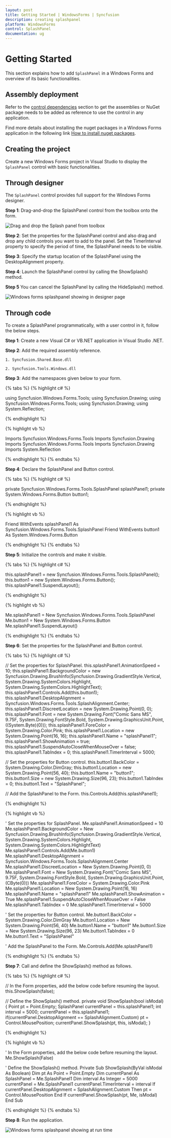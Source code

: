 ```yaml
---
layout: post
title: Getting Started | WindowsForms | Syncfusion
description: creating splashpanel
platform: WindowsForms
control: SplashPanel
documentation: ug
---
```


# Getting Started

This section explains how to add `SplashPanel` in a Windows Forms and overview of its basic functionalities.

## Assembly deployment

Refer to the [control dependencies](https://help.syncfusion.com/windowsforms/control-dependencies#splashpanel) section to get the assemblies or NuGet package needs to be added as reference to use the control in any application.

Find more details about installing the nuget packages in a Windows Forms application in the following link [How to install nuget packages](https://help.syncfusion.com/windowsforms/nuget-packages).

## Creating the project

Create a new Windows Forms project in Visual Studio to display the `SplashPanel` control with basic functionalities.

## Through designer

The `SplashPanel` control provides full support for the Windows Forms designer.

**Step 1**: Drag-and-drop the SplashPanel control from the toolbox onto the form.

   ![Drag and drop the Splash panel from toolbox](Overview_images/splash_img5.jpeg) 

**Step 2**: Set the properties for the SplashPanel control and also drag and drop any child controls you want to add to the panel. Set the TimerInterval property to specify the period of time, the SplashPanel needs to be visible.

**Step 3**: Specify the startup location of the SplashPanel using the DesktopAlignment property.

**Step 4**: Launch the SplashPanel control by calling the ShowSplash() method.

**Step 5** You can cancel the SplashPanel by calling the HideSplash() method.

   ![Windows forms splashpanel showing in designer page](Overview_images/splash_img2.jpeg) 

## Through code

To create a SplashPanel programmatically, with a user control in it, follow the below steps.

**Step 1**: Create a new Visual C# or VB.NET application in Visual Studio .NET.

**Step 2**: Add the required assembly reference.
	
	1. Syncfusion.Shared.Base.dll

	2. Syncfusion.Tools.Windows.dll

**Step 3**: Add the namespaces given below to your form.

{% tabs %}
{% highlight c# %}

using Syncfusion.Windows.Forms.Tools;
using Syncfusion.Drawing;
using Syncfusion.Windows.Forms.Tools;
using Syncfusion.Drawing;
using System.Reflection;

{% endhighlight %}

{% highlight vb %}

Imports Syncfusion.Windows.Forms.Tools
Imports Syncfusion.Drawing
Imports Syncfusion.Windows.Forms.Tools
Imports Syncfusion.Drawing
Imports System.Reflection

{% endhighlight %}
{% endtabs %}

**Step 4**: Declare the SplashPanel and Button control.

{% tabs %}
{% highlight c# %}

private Syncfusion.Windows.Forms.Tools.SplashPanel splashPanel1;
private System.Windows.Forms.Button button1;

{% endhighlight %}

{% highlight vb %}

Friend WithEvents splashPanel1 As Syncfusion.Windows.Forms.Tools.SplashPanel
Friend WithEvents button1 As System.Windows.Forms.Button

{% endhighlight %}
{% endtabs %}

**Step 5**: Initialize the controls and make it visible.

{% tabs %}
{% highlight c# %}

this.splashPanel1 = new Syncfusion.Windows.Forms.Tools.SplashPanel();
this.button1 = new System.Windows.Forms.Button();
this.splashPanel1.SuspendLayout();

{% endhighlight %}

{% highlight vb %}

Me.splashPanel1 = New Syncfusion.Windows.Forms.Tools.SplashPanel
Me.button1 = New System.Windows.Forms.Button
Me.splashPanel1.SuspendLayout()

{% endhighlight %}
{% endtabs %}

**Step 6**: Set the properties for the SplashPanel and Button control.

{% tabs %}
{% highlight c# %}

// Set the properties for SplashPanel.
this.splashPanel1.AnimationSpeed = 10;
this.splashPanel1.BackgroundColor = new Syncfusion.Drawing.BrushInfo(Syncfusion.Drawing.GradientStyle.Vertical, System.Drawing.SystemColors.Highlight, System.Drawing.SystemColors.HighlightText);
this.splashPanel1.Controls.Add(this.button1);
this.splashPanel1.DesktopAlignment = Syncfusion.Windows.Forms.Tools.SplashAlignment.Center;
this.splashPanel1.DiscreetLocation = new System.Drawing.Point(0, 0);
this.splashPanel1.Font = new System.Drawing.Font("Comic Sans MS", 9.75F, System.Drawing.FontStyle.Bold, System.Drawing.GraphicsUnit.Point, ((System.Byte)(0)));
this.splashPanel1.ForeColor = System.Drawing.Color.Pink;
this.splashPanel1.Location = new System.Drawing.Point(16, 16);
this.splashPanel1.Name = "splashPanel1";
this.splashPanel1.ShowAnimation = true;
this.splashPanel1.SuspendAutoCloseWhenMouseOver = false;
this.splashPanel1.TabIndex = 0;
this.splashPanel1.TimerInterval = 5000;

// Set the properties for Button control.
this.button1.BackColor = System.Drawing.Color.DimGray;
this.button1.Location = new System.Drawing.Point(56, 40);
this.button1.Name = "button1";
this.button1.Size = new System.Drawing.Size(96, 23);
this.button1.TabIndex = 0;
this.button1.Text = "SplashPanel";

// Add the SplashPanel to the Form.
this.Controls.Add(this.splashPanel1);

{% endhighlight %}

{% highlight vb %}

' Set the properties for SplashPanel.
Me.splashPanel1.AnimationSpeed = 10
Me.splashPanel1.BackgroundColor = New Syncfusion.Drawing.BrushInfo(Syncfusion.Drawing.GradientStyle.Vertical, System.Drawing.SystemColors.Highlight, System.Drawing.SystemColors.HighlightText)
Me.splashPanel1.Controls.Add(Me.button1)
Me.splashPanel1.DesktopAlignment = Syncfusion.Windows.Forms.Tools.SplashAlignment.Center
Me.splashPanel1.DiscreetLocation = New System.Drawing.Point(0, 0)
Me.splashPanel1.Font = New System.Drawing.Font("Comic Sans MS", 9.75F, System.Drawing.FontStyle.Bold, System.Drawing.GraphicsUnit.Point, (CByte(0)))
Me.splashPanel1.ForeColor = System.Drawing.Color.Pink
Me.splashPanel1.Location = New System.Drawing.Point(16, 16)
Me.splashPanel1.Name = "splashPanel1"
Me.splashPanel1.ShowAnimation = True
Me.splashPanel1.SuspendAutoCloseWhenMouseOver = False
Me.splashPanel1.TabIndex = 0
Me.splashPanel1.TimerInterval = 5000

' Set the properties for Button control.
Me.button1.BackColor = System.Drawing.Color.DimGray
Me.button1.Location = New System.Drawing.Point(56, 40)
Me.button1.Name = "button1"
Me.button1.Size = New System.Drawing.Size(96, 23)
Me.button1.TabIndex = 0
Me.button1.Text = "SplashPanel"

' Add the SplashPanel to the Form.
Me.Controls.Add(Me.splashPanel1)

{% endhighlight %}
{% endtabs %}

**Step 7**: Call and define the ShowSplash() method as follows.

{% tabs %}
{% highlight c# %}

// In the Form properties, add the below code before resuming the layout.
this.ShowSplash(false);

// Define the ShowSplash() method.
private void ShowSplash(bool isModal)
{
	Point pt = Point.Empty;
	SplashPanel currentPanel = this.splashPanel1;
	int interval = 5000;
	currentPanel = this.splashPanel1;
    if(currentPanel.DesktopAlignment == SplashAlignment.Custom)
	pt = Control.MousePosition;
	currentPanel.ShowSplash(pt, this, isModal);
}

{% endhighlight %}

{% highlight vb %}

' In the Form properties, add the below code before resuming the layout.
Me.ShowSplash(False)

' Define the ShowSplash() method.
Private Sub ShowSplash(ByVal isModal As Boolean)
Dim pt As Point = Point.Empty
Dim currentPanel As SplashPanel = Me.SplashPanel1
Dim interval As Integer = 5000
currentPanel = Me.SplashPanel1
currentPanel.TimerInterval = interval
If currentPanel.DesktopAlignment = SplashAlignment.Custom Then
pt = Control.MousePosition
End If
currentPanel.ShowSplash(pt, Me, isModal)
End Sub

{% endhighlight %}
{% endtabs %}

**Step 8**: Run the application.

   ![Windows forms splashpanel showing at run time](Overview_images/splash_img3.jpeg) 